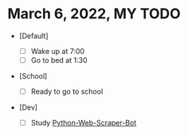 # March 6, 2022, MY TODO

- [Default]

  - [ ] Wake up at 7:00
  - [ ] Go to bed at 1:30

- [School]

  - [ ] Ready to go to school

- [Dev]

  - [ ] Study [Python-Web-Scraper-Bot](https://nomadcoders.co/python-for-beginners)
